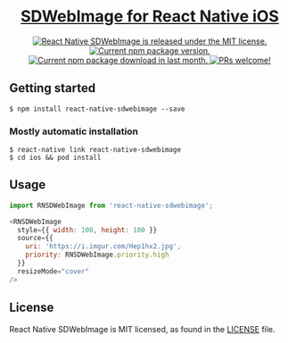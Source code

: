 <h1 align="center">
  <a href="https://github.com/thanhcuong1990/react-native-SDWebImage">
    SDWebImage for React Native iOS
  </a>
</h1>

<p align="center">
  <a href="https://github.com/thanhcuong1990/react-native-SDWebImage/blob/master/LICENSE">
    <img src="https://img.shields.io/badge/license-MIT-blue.svg" alt="React Native SDWebImage is released under the MIT license." />
  </a>
  <a href="https://www.npmjs.com/package/react-native-sdwebimage">
    <img src="https://badge.fury.io/js/react-native-sdwebimage.svg" alt="Current npm package version." />
  </a>
    <a href="https://npm.im/react-native-immersive">
    <img src="https://img.shields.io/npm/dm/react-native-sdwebimage.svg" alt="Current npm package download in last month." />
  </a>
  <a href="https://github.com/thanhcuong1990/react-native-SDWebImage/pulls">
    <img src="https://img.shields.io/badge/PRs-welcome-brightgreen.svg" alt="PRs welcome!" />
  </a>
</p>

## Getting started

`$ npm install react-native-sdwebimage --save`

### Mostly automatic installation

```
$ react-native link react-native-sdwebimage
$ cd ios && pod install
```


## Usage
```javascript
import RNSDWebImage from 'react-native-sdwebimage';

<RNSDWebImage
  style={{ width: 100, height: 100 }}
  source={{
    uri: 'https://i.imgur.com/Hep1hx2.jpg',
    priority: RNSDWebImage.priority.high
  }}
  resizeMode="cover"
/>
```

## License

React Native SDWebImage is MIT licensed, as found in the [LICENSE][l] file.

[l]: https://github.com/thanhcuong1990/react-native-SDWebImage/blob/master/LICENSE